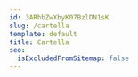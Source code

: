 ```yaml
---
id: 3ARhbZwXbyK07BzlDN1sK
slug: /cartella
template: default
title: Cartella
seo:
  isExcludedFromSitemap: false
---
```

